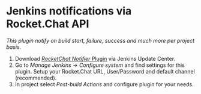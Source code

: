 # Jenkins notifications via Rocket.Chat API

_This plugin notify on build start, failure, success and much more per project basis._

1. Download [_RocketChat Notifier_ Plugin](https://plugins.jenkins.io/rocketchatnotifier) via Jenkins Update Center.
2. Go to _Manage Jenkins_ -> _Configure system_ and find settings for this plugin. Setup your Rocket.Chat URL, User/Password and default channel (recommended).
3. In project select _Post-build Actions_ and configure plugin for your needs.
